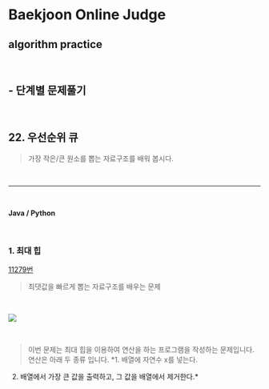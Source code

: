 # Baekjoon Online Judge

## algorithm practice
<br>

## - 단계별 문제풀기
<br>

## 22. 우선순위 큐

> 가장 작은/큰 원소를 뽑는 자료구조를 배워 봅시다.

<br>

---

<br>

**Java / Python**

<br>

### 1. 최대 힙
[11279번](https://www.acmicpc.net/problem/11279) 
> 최댓값을 빠르게 뽑는 자료구조를 배우는 문제

<br>

![](https://images.velog.io/images/jini_eun/post/e8c4ca0a-1b09-47af-bf52-6ec888df6810/image.png)

<br>

> 이번 문제는 최대 힙을 이용하여 연산을 하는 프로그램을 작성하는 문제입니다. 연산은 아래 두 종류 입니다.
*1. 배열에 자연수 x를 넣는다. 
2. 배열에서 가장 큰 값을 출력하고, 그 값을 배열에서 제거한다.* 
